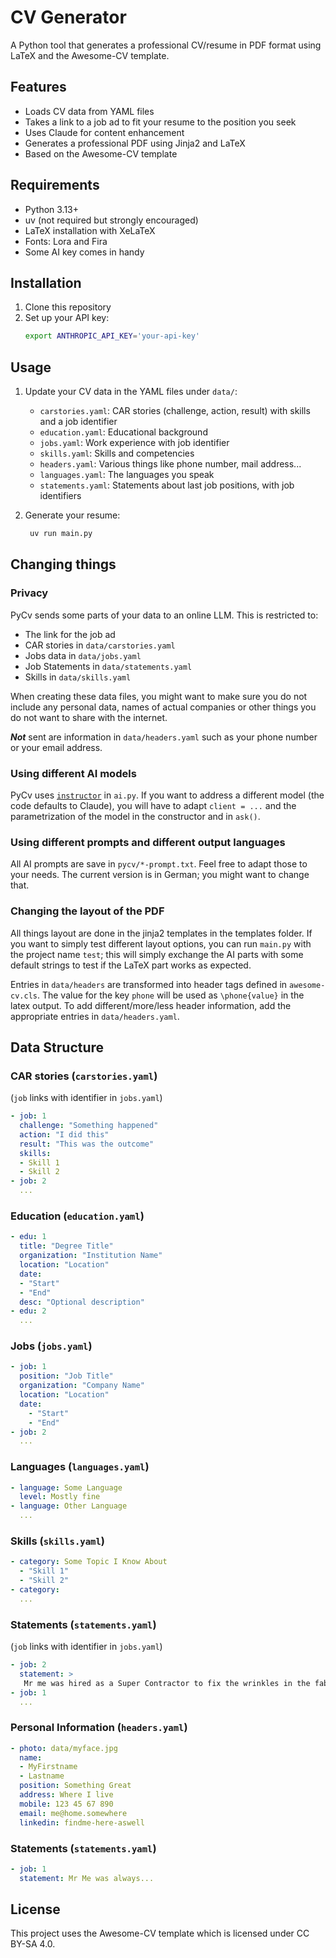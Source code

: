 # CV Generator

A Python tool that generates a professional CV/resume in PDF format using LaTeX and the Awesome-CV template.

## Features

- Loads CV data from YAML files
- Takes a link to a job ad to fit your resume to the position you seek
- Uses Claude for content enhancement
- Generates a professional PDF using Jinja2 and LaTeX
- Based on the Awesome-CV template

## Requirements

- Python 3.13+
- uv (not required but strongly encouraged)
- LaTeX installation with XeLaTeX
- Fonts: Lora and Fira
- Some AI key comes in handy

## Installation

1. Clone this repository
2. Set up your API key:
   ```bash
   export ANTHROPIC_API_KEY='your-api-key'
   ```

## Usage

1. Update your CV data in the YAML files under `data/`:
   - `carstories.yaml`: CAR stories (challenge, action, result) with skills and a job identifier
   - `education.yaml`: Educational background
   - `jobs.yaml`: Work experience with job identifier
   - `skills.yaml`: Skills and competencies
   - `headers.yaml`: Various things like phone number, mail address...
   - `languages.yaml`: The languages you speak
   - `statements.yaml`: Statements about last job positions, with job identifiers

2. Generate your resume:
   ```bash
    uv run main.py
   ```

## Changing things

### Privacy
PyCv sends some parts of your data to an online LLM. This is restricted to:

- The link for the job ad
- CAR stories in `data/carstories.yaml`
- Jobs data in `data/jobs.yaml`
- Job Statements in `data/statements.yaml`
- Skills in `data/skills.yaml` 

When creating these data files, you might want to make sure you do not include any personal data, names of actual companies or other things you do not want to share with the internet.

***Not*** sent are information in `data/headers.yaml` such as your phone number or your email address.

### Using different AI models
PyCv uses  [`instructor`](https://python.useinstructor.com) in `ai.py`. If you want to address a different model (the code defaults to Claude), you will have to adapt `client = ...` and the parametrization of the model in the constructor and in `ask()`.

### Using different prompts and different output languages
All AI prompts are save in `pycv/*-prompt.txt`. Feel free to adapt those to your needs. The current version is in German; you might want to change that.

### Changing the layout of the PDF
All things layout are done in the jinja2 templates in the templates folder. If you want to simply test different layout options, you can run `main.py` with the project name `test`; this will simply exchange the AI parts with some default strings to test if the LaTeX part works as expected.

Entries in `data/headers` are transformed into header tags defined in `awesome-cv.cls`. The value for the key `phone` will be used as `\phone{value}` in the latex output. To add different/more/less header information, add the appropriate entries in `data/headers.yaml`.

## Data Structure

### CAR stories (`carstories.yaml`)
(`job` links with identifier in `jobs.yaml`)
```yaml
- job: 1
  challenge: "Something happened"
  action: "I did this"
  result: "This was the outcome"
  skills:
  - Skill 1
  - Skill 2
- job: 2
  ...
```

### Education (`education.yaml`)
```yaml
- edu: 1
  title: "Degree Title"
  organization: "Institution Name"
  location: "Location"
  date:
  - "Start"
  - "End"
  desc: "Optional description"
- edu: 2
  ...
```

### Jobs (`jobs.yaml`)
```yaml
- job: 1
  position: "Job Title"
  organization: "Company Name"
  location: "Location"
  date:
    - "Start"
    - "End"
- job: 2
  ...
```

### Languages (`languages.yaml`)
```yaml
- language: Some Language
  level: Mostly fine
- language: Other Language
  ...
```

### Skills (`skills.yaml`)
```yaml
- category: Some Topic I Know About
  - "Skill 1"
  - "Skill 2"
- category:
  ...
```

### Statements (`statements.yaml`)
(`job` links with identifier in `jobs.yaml`)
```yaml
- job: 2
  statement: >
   Mr me was hired as a Super Contractor to fix the wrinkles in the fabric of spacetime in our lavatories. He...
- job: 1
  ...
```

### Personal Information (`headers.yaml`)
```yaml
- photo: data/myface.jpg
  name:
  - MyFirstname
  - Lastname
  position: Something Great
  address: Where I live
  mobile: 123 45 67 890
  email: me@home.somewhere
  linkedin: findme-here-aswell
```


### Statements (`statements.yaml`)
```yaml
- job: 1
  statement: Mr Me was always...
```

## License

This project uses the Awesome-CV template which is licensed under CC BY-SA 4.0.
